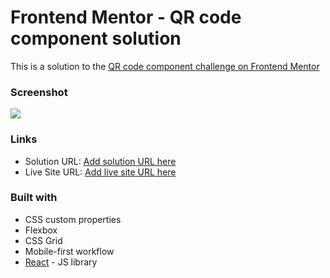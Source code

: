 # Frontend Mentor - QR code component solution
This is a solution to the [QR code component challenge on Frontend Mentor](https://www.frontendmentor.io/challenges/qr-code-component-iux_sIO_H)

### Screenshot
![](https://i.postimg.cc/RhD6KZjg/Screenshot-2022-04-19-at-01-52-36-QR-code-component.png)

### Links

- Solution URL: [Add solution URL here](https://github.com/Jd536/qr_code_component)
- Live Site URL: [Add live site URL here](#)


### Built with

- CSS custom properties
- Flexbox
- CSS Grid
- Mobile-first workflow
- [React](https://reactjs.org/) - JS library
